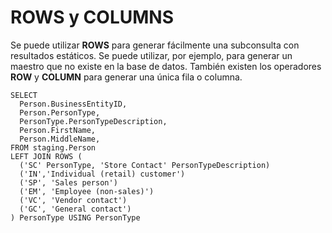 ﻿

# ROWS y COLUMNS

Se puede utilizar **ROWS** para generar fácilmente una subconsulta con resultados estáticos. Se puede utilizar, por ejemplo, para generar un maestro que no existe en la base de datos. También existen los  operadores **ROW** y **COLUMN** para generar una única fila o columna.


``` CronoSqlSample
SELECT 
  Person.BusinessEntityID, 
  Person.PersonType,
  PersonType.PersonTypeDescription,
  Person.FirstName,
  Person.MiddleName,
FROM staging.Person
LEFT JOIN ROWS (
  ('SC' PersonType, 'Store Contact' PersonTypeDescription)
  ('IN','Individual (retail) customer') 
  ('SP', 'Sales person')
  ('EM', 'Employee (non-sales)')
  ('VC', 'Vendor contact')
  ('GC', 'General contact')
) PersonType USING PersonType
```
